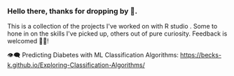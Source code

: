 ### Hello there, thanks for dropping by 👋. 

This is a collection of the projects I've worked on with R studio . Some to hone in on the skills I've picked up, others out of pure curiosity. Feedback is welcomed 🙆‍♀️!

👁‍🗨 Predicting Diabetes with ML Classification Algorithms: https://becks-k.github.io/Exploring-Classification-Algorithms/

<!--
**becks-k/becks-k** is a ✨ _special_ ✨ repository because its `README.md` (this file) appears on your GitHub profile.

Here are some ideas to get you started:

- 🔭 I’m currently working on ...
- 🌱 I’m currently learning ...
- 👯 I’m looking to collaborate on ...
- 🤔 I’m looking for help with ...
- 💬 Ask me about ...
- 📫 How to reach me: ...
- 😄 Pronouns: ...
- ⚡ Fun fact: ...
-->
